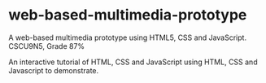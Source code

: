 # web-based-multimedia-prototype
A web-based multimedia prototype using HTML5, CSS and JavaScript. CSCU9N5, Grade 87%

An interactive tutorial of HTML, CSS and JavaScript using HTML, CSS and Javascript to demonstrate. 
